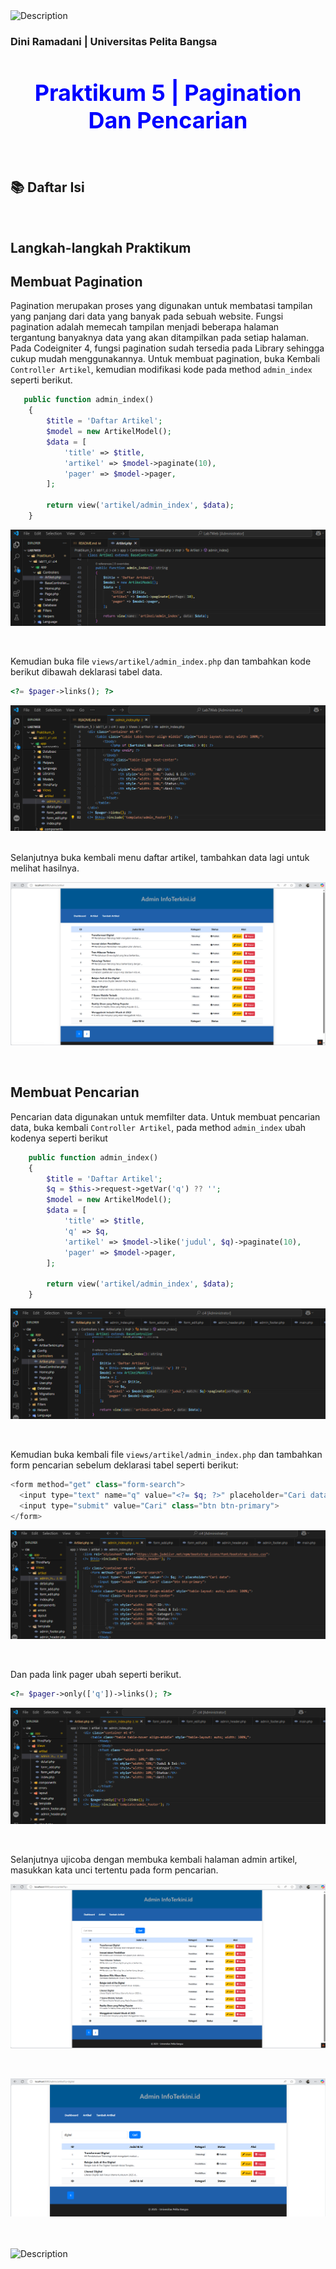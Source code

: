 <img src="https://media2.giphy.com/media/v1.Y2lkPTc5MGI3NjExbmhmaTQzeTkyM2thcjd1Mnlwa2d5eWp5cTU3Nnk4ZGpnc2RocTdnZiZlcD12MV9pbnRlcm5hbF9naWZfYnlfaWQmY3Q9cw/lM2TNaYAer3NN4d6eF/giphy.gif"  style="width: 500px; height: auto;" alt="Description"/>

### Dini Ramadani | Universitas Pelita Bangsa

<h1 style="color: blue; font-size: 36px; text-align: center;">Praktikum 5 | Pagination Dan Pencarian</h1>
<br>

<div class="navbar">
  <h2>📚 Daftar Isi</h2>
  <ul class="toc-list">
  </ul>
</div>

<br>

## Langkah-langkah Praktikum


## Membuat Pagination
Pagination merupakan proses yang digunakan untuk membatasi tampilan yang panjang dari data yang banyak pada sebuah website. Fungsi pagination adalah memecah tampilan menjadi beberapa halaman tergantung banyaknya data yang akan ditampilkan pada setiap halaman. Pada Codeigniter 4, fungsi pagination sudah tersedia pada Library sehingga cukup mudah menggunakannya.
Untuk membuat pagination, buka Kembali ``Controller Artikel``, kemudian modifikasi kode pada method ``admin_index`` seperti berikut.

```php
   public function admin_index()
    {
        $title = 'Daftar Artikel';
        $model = new ArtikelModel();
        $data = [
            'title' => $title,
            'artikel' => $model->paginate(10),
            'pager' => $model->pager,
        ];

        return view('artikel/admin_index', $data);
    }
```
![img1](assets/img/adminindex.png)
<br>

<br>

Kemudian buka file ``views/artikel/admin_index.php`` dan tambahkan kode berikut dibawah deklarasi tabel data.

```php
<?= $pager->links(); ?>
```

![img2](assets/img/viewsadminindex.png)
<br>


<br>
Selanjutnya buka kembali menu daftar artikel, tambahkan data lagi untuk melihat hasilnya.

![img3](assets/img/adminartikel.png)
<br>

<br>

## Membuat Pencarian
Pencarian data digunakan untuk memfilter data. Untuk membuat pencarian data, buka kembali ``Controller Artikel``, pada method ``admin_index`` ubah kodenya seperti berikut

```php
    public function admin_index()
    {
        $title = 'Daftar Artikel';
        $q = $this->request->getVar('q') ?? '';
        $model = new ArtikelModel();
        $data = [
            'title' => $title,
            'q' => $q,
            'artikel' => $model->like('judul', $q)->paginate(10),
            'pager' => $model->pager,
        ];

        return view('artikel/admin_index', $data);
    }
```

![img4](assets/img/admin_index.png)
<br>

<br>

Kemudian buka kembali file ``views/artikel/admin_index.php`` dan tambahkan form pencarian sebelum deklarasi tabel seperti berikut:

```php
<form method="get" class="form-search">
  <input type="text" name="q" value="<?= $q; ?>" placeholder="Cari data">
  <input type="submit" value="Cari" class="btn btn-primary">
</form>
```

![img5](assets/img/search.png)
<br>

<br>

Dan pada link pager ubah seperti berikut.

```php
<?= $pager->only(['q'])->links(); ?>
```

![img6](assets/img/pager.png)
<br>


<br>

Selanjutnya ujicoba dengan membuka kembali halaman admin artikel, masukkan kata unci tertentu pada form pencarian.


![img7](assets/img/ujicoba.png)
<br>

<br>

![img7](assets/img/ujicobasearch.png)
<br>

<br>


<br>

  <div class="centered">
    <img src="https://media.giphy.com/media/XLx9jXZXzm8Sv415Tf/giphy.gif?cid=ecf05e47hk6i4tunpqmceczwxjzujix9sxxpbjv2f4woa33v&ep=v1_stickers_search&rid=giphy.gif&ct=s" 
         style="width: 400px; height: auto;" 
         alt="Description"/>
  </div>